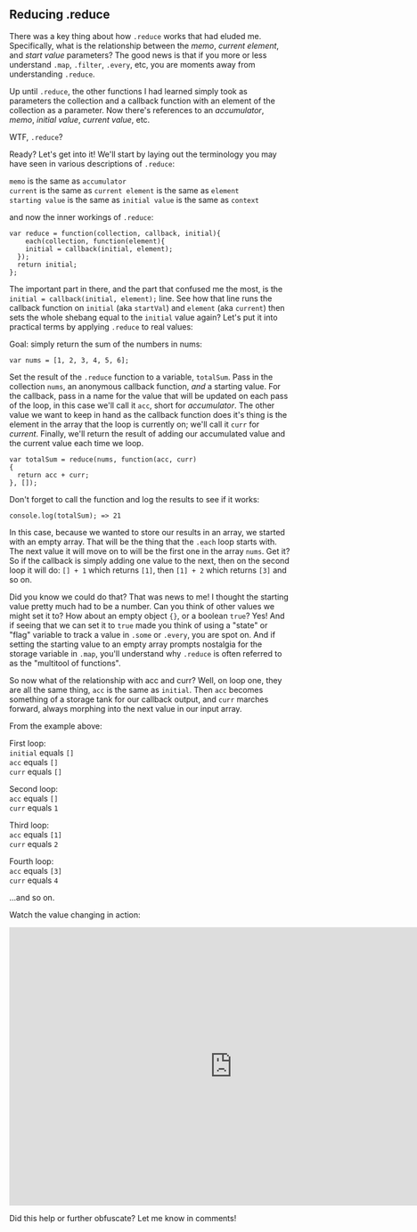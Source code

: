 ## Reducing .reduce

There was a key thing about how `.reduce` works that had eluded me. Specifically, what is the relationship between the *memo*, *current element*, and *start value* parameters? The good news is that if you more or less understand `.map`, `.filter`, `.every`, etc, you are moments away from understanding `.reduce`.

 Up until `.reduce`, the other functions I had learned simply took as parameters the collection and a callback function with an element of the collection as a parameter. Now there's references to an *accumulator*, *memo*, *initial value*, *current value*, etc.

WTF, `.reduce`?

Ready? Let's get into it! We'll start by laying out the terminology you may have seen in various descriptions of `.reduce`:

`memo` is the same as `accumulator`<br>
`current` is the same as `current element`  is the same as `element`<br>
`starting value` is the same as `initial value` is the same as `context`

 and now the inner workings of `.reduce`:

    var reduce = function(collection, callback, initial){
    	each(collection, function(element){
      	initial = callback(initial, element);
      });
      return initial;
    };

The important part in there, and the part that confused me the most, is the `initial = callback(initial, element);` line. See how that line runs the callback function on `initial` (aka `startVal`) and `element` (aka `current`) then sets the whole shebang equal to the `initial` value again? Let's put it into practical terms by applying `.reduce` to real values:

Goal: simply return the sum of the numbers in nums:

    var nums = [1, 2, 3, 4, 5, 6];

  Set the result of the `.reduce` function to a variable, `totalSum`. Pass in the collection `nums`, an anonymous callback function, *and* a starting value. For the callback, pass in a name for the value that will be updated on each pass of the loop, in this case we'll call it `acc`, short for *accumulator*. The other value we want to keep in hand as the callback function does it's thing is the element in the array that the loop is currently on; we'll call it `curr` for *current*.  Finally, we'll return the result of adding our accumulated value and the current value each time we loop.

    var totalSum = reduce(nums, function(acc, curr)
    {
      return acc + curr;
    }, []);

Don't forget to call the function and log the results to see if it works:

    console.log(totalSum); => 21

  In this case, because we wanted to store our results in an array, we started with an empty array. That will be the thing that the `.each` loop starts with. The next value it will move on to will be the first one in the array `nums`. Get it? So if the callback is simply adding one value to the next, then on the second loop it will do: `[] + 1` which returns `[1]`, then `[1] + 2` which returns `[3]` and so on.


Did you know we could do that? That was news to me! I thought the starting value pretty much had to be a number. Can you think of other values we might set it to? How about an empty object `{}`, or a boolean `true`? Yes! And if seeing that we can set it to `true` made you think of using a "state" or "flag" variable to track a value in `.some` or `.every`, you are spot on. And if setting the starting value to an empty array prompts nostalgia for the storage variable in `.map`, you'll understand why `.reduce` is often referred to as the "multitool of functions".

So now what of the relationship with acc and curr? Well, on loop one, they are all the same thing, `acc` is the same as `initial`. Then `acc` becomes something of a storage tank for our callback output, and `curr` marches forward, always morphing into the next value in our input array.

From the example above:

First loop:<br>
`initial` equals `[]`<br>
`acc` equals `[]`<br>
`curr` equals `[]`

Second loop:<br>
`acc` equals `[]`<br>
`curr` equals `1`

Third loop:<br>
`acc` equals `[1]`<br>
`curr` equals `2`

Fourth loop:<br>
`acc` equals `[3]`<br>
`curr` equals `4`

...and so on.

Watch the value changing in action:
<iframe width="800" height="500" frameborder="0" src="http://pythontutor.com/iframe-embed.html#code=var+each+%3D+function(list,+callback%29%7B%0A%09if(Array.isArray(list%29%29%7B%0A++%09for(var+i+%3D+0%3B+i+%3C+list.length%3B+i%2B%2B%29%7B%0A++%09%09callback(list%5Bi%5D,+i,+list%29%3B%0A++++%7D%0A++%7Delse%7B%0A++++for(var+key+in+list%29%7B%0A++++++callback(list%5Bkey%5D,+key,+list%29%3B%0A++++%7D%0A++%7D%0A%7D%3B%0A%0Avar+reduce+%3D+function(collection,+callback,+initial%29%7B%0A++++%09each(collection,+function(element%29%7B%0A++++++%09initial+%3D+callback(initial,+element%29%3B%0A++++++%7D%29%3B%0A++++++return+initial%3B%0A++++%7D%3B%0A%0Avar+nums+%3D+%5B1,+2,+3,+4,+5,+6%5D%3B%0A%0Avar+totalSum+%3D+reduce(nums,+function(acc,+curr%29%7B%0A++++++return+acc+%2B%3D+curr%3B%0A++++%7D,+%5B%5D%29%3B%0A%0Aconsole.log(totalSum%29%3B&origin=opt-frontend.js&cumulative=false&heapPrimitives=false&textReferences=false&py=js&rawInputLstJSON=%5B%5D&curInstr=54&codeDivWidth=350&codeDivHeight=400"> </iframe>

Did this help or further obfuscate? Let me know in comments!
